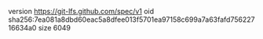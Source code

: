 version https://git-lfs.github.com/spec/v1
oid sha256:7ea081a8dbd60eac5a8dfee013f5701ea97158c699a7a63fafd75622716634a0
size 6049
